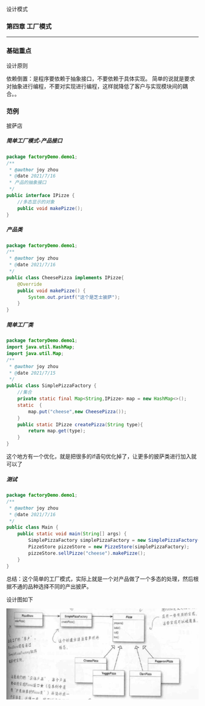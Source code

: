 

设计模式

### 第四章 工厂模式



------

### 基础重点

设计原则

依赖倒置：是程序要依赖于抽象接口，不要依赖于具体实现。 简单的说就是要求对抽象进行编程，不要对实现进行编程，这样就降低了客户与实现模块间的耦合。。

### 范例

披萨店

##### 简单工厂模式-产品接口

```java
package factoryDemo.demo1;
/**
 * @author joy zhou
 * @date 2021/7/16
 * 产品的抽象接口
 */
public interface IPizze {
    //多态显示的对象
    public void makePizze();
}

```

##### 产品类

```java
package factoryDemo.demo1;
/**
 * @author joy zhou
 * @date 2021/7/16
 */
public class CheesePizza implements IPizze{
    @Override
    public void makePizze() {
        System.out.printf("这个是芝士披萨");
    }
}
```

##### 简单工厂类

```java
package factoryDemo.demo1;
import java.util.HashMap;
import java.util.Map;
/**
 * @author joy zhou
 * @date 2021/7/15
 */
public class SimplePizzaFactory {
    //集合
    private static final Map<String,IPizze> map = new HashMap<>();
    static  {
        map.put("cheese",new CheesePizza());
    }
    public static IPizze createPizza(String type){
        return map.get(type);
    }
}
```

这个地方有一个优化，就是把很多的if语句优化掉了，让更多的披萨类进行加入就可以了

##### 测试

```java
package factoryDemo.demo1;
/**
 * @author joy zhou
 * @date 2021/7/16
 */
public class Main {
    public static void main(String[] args) {
        SimplePizzaFactory simplePizzaFactory = new SimplePizzaFactory();
        PizzeStore pizzeStore = new PizzeStore(simplePizzaFactory);
        pizzeStore.sellPizze("cheese").makePizze();
    }
}
```

总结：这个简单的工厂模式，实际上就是一个对产品做了一个多态的处理，然后根据不通的品种选择不同的产出披萨。

设计图如下

![](https://github.com/sanzhixiong1986/Design/blob/main/1.jpg)